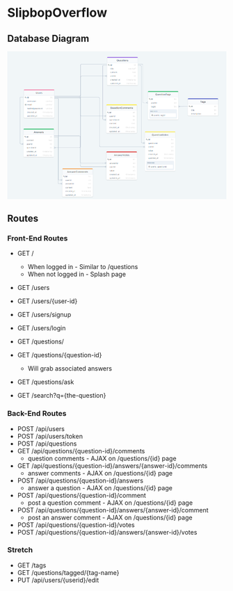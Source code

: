 # SlipbopOverflow

## Database Diagram

![ERD](./documentation/database-schema/erd.png)

## Routes
### Front-End Routes
- GET /
  - When logged in - Similar to /questions
  - When not logged in - Splash page
  
- GET /users
- GET /users/{user-id}
- GET /users/signup
- GET /users/login
  
- GET /questions/
- GET /questions/{question-id}
  - Will grab associated answers
- GET /questions/ask
- GET /search?q={the-question}

### Back-End Routes
- POST /api/users
- POST /api/users/token
- POST /api/questions
- GET /api/questions/{question-id}/comments
  - question comments - AJAX on /questions/{id} page
- GET /api/questions/{question-id}/answers/{answer-id}/comments
  - answer comments - AJAX on /questions/{id} page
- POST /api/questions/{question-id}/answers
  - answer a question - AJAX on /questions/{id} page
- POST /api/questions/{question-id}/comment
  - post a question comment - AJAX on /questions/{id} page
- POST /api/questions/{question-id}/answers/{answer-id}/comment
  - post an answer comment - AJAX on /questions/{id} page
- POST /api/questions/{question-id}/votes
- POST /api/questions/{question-id}/answers/{answer-id}/votes

### Stretch

- GET /tags
- GET /questions/tagged/{tag-name}
- PUT /api/users/{userid}/edit
